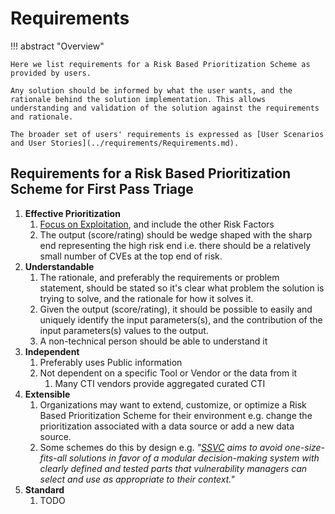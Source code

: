 # Requirements

!!! abstract "Overview"
    
    Here we list requirements for a Risk Based Prioritization Scheme as provided by users.

    Any solution should be informed by what the user wants, and the rationale behind the solution implementation. This allows understanding and validation of the solution against the requirements and rationale. 

    The broader set of users' requirements is expressed as [User Scenarios and User Stories](../requirements/Requirements.md).
    

## Requirements for a Risk Based Prioritization Scheme for First Pass Triage

1. **Effective Prioritization**
      1. [Focus on Exploitation](../risk/Understanding_Risk.md#where-cvss-epss-cisa-kev-fit), and include the other Risk Factors
      2. The output (score/rating) should be wedge shaped with the sharp end representing the high risk end i.e. there should be a relatively small number of CVEs at the top end of risk.
2. **Understandable**
      1. The rationale, and preferably the requirements or problem statement, should be stated so it's clear what problem the solution is trying to solve, and the rationale for how it solves it.
      2. Given the output (score/rating), it should be possible to easily and uniquely identify the input parameters(s), and the contribution of the input parameters(s) values to the output.
      3. A non-technical person should be able to understand it
3. **Independent**
      1. Preferably uses Public information
      2. Not dependent on a specific Tool or Vendor or the data from it 
         1. Many CTI vendors provide aggregated curated CTI
4. **Extensible**
      1. Organizations may want to extend, customize, or optimize a Risk Based Prioritization Scheme for their environment e.g. change the prioritization associated with a data source or add a new data source.
      2. Some schemes do this by design e.g. *"[SSVC](https://github.com/CERTCC/SSVC) aims to avoid one-size-fits-all solutions in favor of a modular decision-making system with clearly defined and tested parts that vulnerability managers can select and use as appropriate to their context."*
5. **Standard**
      1. TODO